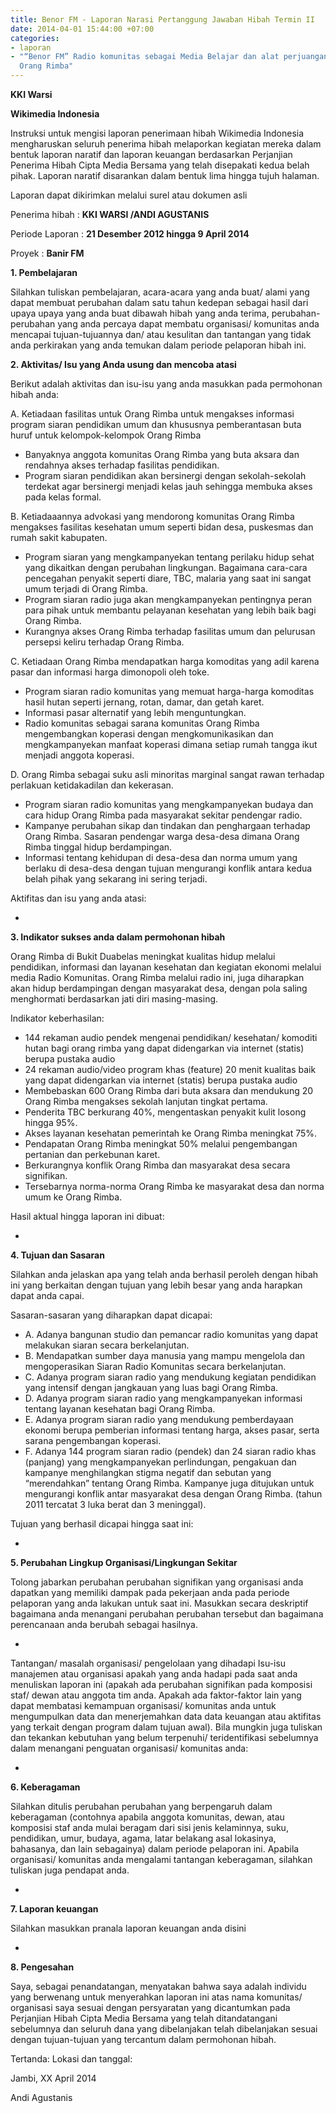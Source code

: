 ```yaml
---
title: Benor FM - Laporan Narasi Pertanggung Jawaban Hibah Termin II
date: 2014-04-01 15:44:00 +07:00
categories:
- laporan
- "“Benor FM” Radio komunitas sebagai Media Belajar dan alat perjuangan hak dasar
  Orang Rimba"
---
```


**KKI Warsi**

**Wikimedia Indonesia**

Instruksi untuk mengisi laporan penerimaan hibah
Wikimedia Indonesia mengharuskan seluruh penerima hibah melaporkan kegiatan mereka dalam bentuk laporan naratif dan laporan keuangan berdasarkan Perjanjian Penerima Hibah Cipta Media Bersama yang telah disepakati kedua belah pihak. Laporan naratif disarankan dalam bentuk lima hingga tujuh halaman.

Laporan dapat dikirimkan melalui surel atau dokumen asli

Penerima hibah	    :	**KKI WARSI /ANDI AGUSTANIS**

Periode Laporan	    :	**21 Desember 2012 hingga 9 April 2014**

Proyek	            :	**Banir FM**

**1. Pembelajaran**

  Silahkan tuliskan pembelajaran, acara-acara yang anda buat/ alami yang dapat membuat perubahan dalam satu tahun kedepan sebagai hasil dari upaya upaya yang anda buat dibawah hibah yang anda terima, perubahan-perubahan yang anda percaya dapat membatu organisasi/ komunitas anda mencapai tujuan-tujuannya dan/ atau kesulitan dan tantangan yang tidak anda perkirakan yang anda temukan dalam periode pelaporan hibah ini.

**2. Aktivitas/ Isu yang Anda usung dan mencoba atasi**

Berikut adalah aktivitas dan isu-isu yang anda masukkan pada permohonan hibah anda:

A. Ketiadaan fasilitas untuk Orang Rimba untuk mengakses informasi program siaran pendidikan umum dan khususnya pemberantasan buta huruf untuk kelompok-kelompok Orang Rimba
* Banyaknya anggota komunitas Orang Rimba yang buta aksara dan rendahnya akses terhadap fasilitas pendidikan.
* Program siaran pendidikan akan bersinergi dengan sekolah-sekolah terdekat agar bersinergi menjadi kelas jauh sehingga membuka akses pada kelas formal.

B. Ketiadaaannya advokasi yang mendorong komunitas Orang Rimba mengakses fasilitas kesehatan umum seperti bidan desa, puskesmas dan rumah sakit kabupaten.
* Program siaran yang mengkampanyekan tentang perilaku hidup sehat yang dikaitkan dengan perubahan lingkungan. Bagaimana cara-cara pencegahan penyakit seperti diare, TBC, malaria yang saat ini sangat umum terjadi di Orang Rimba.
* Program siaran radio juga akan mengkampanyekan pentingnya peran para pihak untuk membantu pelayanan kesehatan yang lebih baik bagi Orang Rimba.
* Kurangnya akses Orang Rimba terhadap fasilitas umum dan pelurusan persepsi keliru terhadap Orang Rimba.

C. Ketiadaan Orang Rimba mendapatkan harga komoditas yang adil karena pasar dan informasi harga dimonopoli oleh toke.
* Program siaran radio komunitas yang memuat harga-harga komoditas hasil hutan seperti jernang, rotan, damar, dan getah karet.
* Informasi pasar alternatif yang lebih menguntungkan.
* Radio komunitas sebagai sarana komunitas Orang Rimba mengembangkan koperasi dengan mengkomunikasikan dan mengkampanyekan manfaat koperasi dimana setiap rumah tangga ikut menjadi anggota koperasi.

D. Orang Rimba sebagai suku asli minoritas marginal sangat rawan terhadap perlakuan ketidakadilan dan kekerasan.
* Program siaran radio komunitas yang mengkampanyekan budaya dan cara hidup Orang Rimba pada masyarakat sekitar pendengar radio.
* Kampanye perubahan sikap dan tindakan dan penghargaan terhadap Orang Rimba. Sasaran pendengar warga desa-desa dimana Orang Rimba tinggal hidup berdampingan.
* Informasi tentang kehidupan di desa-desa dan norma umum yang berlaku di desa-desa dengan tujuan mengurangi konflik antara kedua belah pihak yang sekarang ini sering terjadi.

Aktifitas dan isu yang anda atasi:

-

**3. Indikator sukses anda dalam permohonan hibah**

  Orang Rimba di Bukit Duabelas meningkat kualitas hidup melalui pendidikan, informasi dan layanan kesehatan dan kegiatan ekonomi melalui media Radio Komunitas. Orang Rimba melalui radio ini, juga diharapkan akan hidup berdampingan dengan masyarakat desa, dengan pola saling menghormati berdasarkan jati diri masing-masing.

  Indikator keberhasilan:

* 144 rekaman audio pendek mengenai pendidikan/ kesehatan/ komoditi hutan bagi orang rimba yang dapat didengarkan via internet (statis) berupa pustaka audio
* 24 rekaman audio/video program khas (feature) 20 menit kualitas baik yang dapat didengarkan via internet (statis) berupa pustaka audio
* Membebaskan 600 Orang Rimba dari buta aksara dan mendukung 20 Orang Rimba mengakses sekolah lanjutan tingkat pertama.
* Penderita TBC berkurang 40%, mengentaskan penyakit kulit losong hingga 95%.
* Akses layanan kesehatan pemerintah ke Orang Rimba meningkat 75%.
* Pendapatan Orang Rimba meningkat 50% melalui pengembangan pertanian dan perkebunan karet.
* Berkurangnya konflik Orang Rimba dan masyarakat desa secara signifikan.
* Tersebarnya norma-norma Orang Rimba ke masyarakat desa dan norma umum ke Orang Rimba.

Hasil aktual hingga laporan ini dibuat:

-

**4. Tujuan dan Sasaran**

Silahkan anda jelaskan apa yang telah anda berhasil peroleh dengan hibah ini yang berkaitan dengan tujuan yang lebih besar yang anda harapkan dapat anda capai.

Sasaran-sasaran yang diharapkan dapat dicapai:

* A. Adanya bangunan studio dan pemancar radio komunitas yang dapat melakukan siaran secara berkelanjutan.
* B. Mendapatkan sumber daya manusia yang mampu mengelola dan mengoperasikan Siaran Radio Komunitas secara berkelanjutan.
* C. Adanya program siaran radio yang mendukung kegiatan pendidikan yang intensif dengan jangkauan yang luas bagi Orang Rimba.
* D. Adanya program siaran radio yang mengkampanyekan informasi tentang layanan kesehatan bagi Orang Rimba.
* E. Adanya program siaran radio yang mendukung pemberdayaan ekonomi berupa pemberian informasi tentang harga, akses pasar, serta sarana pengembangan koperasi.
* F. Adanya 144 program siaran radio (pendek) dan 24 siaran radio khas (panjang) yang mengkampanyekan perlindungan, pengakuan dan kampanye menghilangkan stigma negatif dan sebutan yang “merendahkan” tentang Orang Rimba. Kampanye juga ditujukan untuk mengurangi konflik antar masyarakat desa dengan Orang Rimba. (tahun 2011 tercatat 3 luka berat dan 3 meninggal).

Tujuan yang berhasil dicapai hingga saat ini:

-

**5. Perubahan Lingkup Organisasi/Lingkungan Sekitar**

  Tolong jabarkan perubahan perubahan signifikan yang organisasi anda dapatkan yang memiliki dampak pada pekerjaan anda pada periode pelaporan yang anda lakukan untuk saat ini. Masukkan secara deskriptif bagaimana anda menangani perubahan perubahan tersebut dan bagaimana perencanaan anda berubah sebagai hasilnya.

- 

Tantangan/ masalah organisasi/ pengelolaan yang dihadapi
Isu-isu manajemen atau organisasi apakah yang anda hadapi pada saat anda menuliskan laporan ini (apakah ada perubahan signifikan pada komposisi staf/ dewan atau anggota tim anda. Apakah ada faktor-faktor lain yang dapat membatasi kemampuan organisasi/ komunitas anda untuk mengumpulkan data dan menerjemahkan data data keuangan atau aktifitas yang terkait dengan program dalam tujuan awal). Bila mungkin juga tuliskan dan tekankan kebutuhan yang belum terpenuhi/ teridentifikasi sebelumnya dalam menangani penguatan organisasi/ komunitas anda:

-

**6. Keberagaman**

  Silahkan ditulis perubahan perubahan yang berpengaruh dalam keberagaman (contohnya apabila anggota komunitas, dewan, atau komposisi staf anda mulai beragam dari sisi jenis kelaminnya, suku, pendidikan, umur, budaya, agama, latar belakang asal lokasinya, bahasanya, dan lain sebagainya) dalam periode pelaporan ini. Apabila organisasi/ komunitas anda mengalami tantangan keberagaman, silahkan tuliskan juga pendapat anda.

-

**7. Laporan keuangan**

  Silahkan masukkan pranala laporan keuangan anda disini

-

**8. Pengesahan**

  Saya, sebagai penandatangan, menyatakan bahwa saya adalah individu yang berwenang untuk menyerahkan laporan ini atas nama komunitas/ organisasi saya sesuai dengan persyaratan yang dicantumkan pada Perjanjian Hibah Cipta Media Bersama yang telah ditandatangani sebelumnya dan seluruh dana yang dibelanjakan telah dibelanjakan sesuai dengan tujuan-tujuan yang tercantum dalam permohonan hibah.

Tertanda: Lokasi dan tanggal:

Jambi, XX April 2014


Andi Agustanis